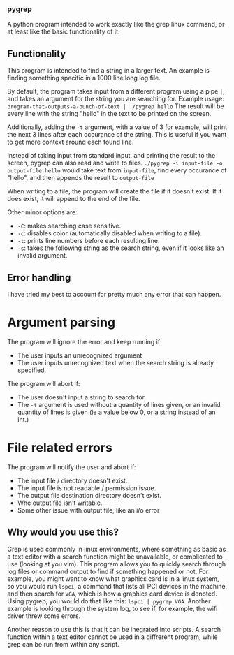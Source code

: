 ### pygrep
A python program intended to work exactly like the grep linux command, or at least like the basic functionality of it.

## Functionality
This program is intended to find a string in a larger text. An example is finding something specific in a 1000 line long log file.

By default, the program takes input from a different program using a pipe `|`, and takes an argument for the string you are searching for. Example usage: `program-that-outputs-a-bunch-of-text | ./pygrep hello` 
The result will be every line with the string "hello" in the text to be printed on the screen.

Additionally, adding the `-t` argument, with a value of 3 for example, will print the next 3 lines after each occurance of the string. This is useful if you want to get more context around each found line.

Instead of taking input from standard input, and printing the result to the screen, pygrep can also read and write to files. `./pygrep -i input-file -o output-file hello` would take text from `input-file`, find every occurance of "hello", and then appends the result to `output-file`

When writing to a file, the program will create the file if it doesn't exist. If it does exist, it will append to the end of the file.

Other minor options are:
- `-C`: makes searching case sensitive.
- `-c`: disables color (automatically disabled when writing to a file).
- `-t`: prints line numbers before each resulting line.
- `-s`: takes the following string as the search string, even if it looks like an invalid argument.

## Error handling

I have tried my best to account for pretty much any error that can happen.

# Argument parsing

The program will ignore the error and keep running if: 
- The user inputs an unrecognized argument
- The user inputs unrecognized text when the search string is already specified.

The program will abort if:
- The user doesn't input a string to search for.
- The `-t` argument is used without a quantity of lines given, or an invalid quantity of lines is given (ie a value below 0, or a string instead of an int.)

# File related errors

The program will notify the user and abort if: 
- The input file / directory doesn't exist.
- The input file is not readable / permission issue.
- The output file destination directory doesn't exist.
- Whe output file isn't writable.
- Some other issue with output file, like an i/o error

## Why would you use this?

Grep is used commonly in linux environments, where something as basic as a text editor with a search function might be unavailable, or complicated to use (looking at you vim). This program allows you to quickly search through log files or command output to find if something happened or not. For example, you might want to know what graphics card is in a linux system, so you would run `lspci`, a command that lists all PCI devices in the machine, and then search for `VGA`, which is how a graphics card device is denoted. Using pygrep, you would do that like this: `lspci | pygrep VGA`. Another example is looking through the system log, to see if, for example, the wifi driver threw some errors.

Another reason to use this is that it can be inegrated into scripts. A search function within a text editor cannot be used in a diffrerent program, while grep can be run from within any script.
